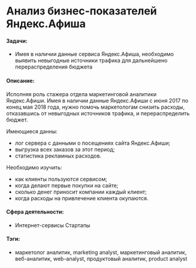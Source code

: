 # Анализ бизнес-показателей Яндекс.Афиша

#### Задачи: 
- Имея в наличии данные сервиса Яндекс.Афиша, необходимо выявить невыгодные источники трафика для дальнейшено перераспределения бюджета

#### Описание:
Исполняя роль стажера отдела маркетинговой аналитики Яндекс.Афиши. Имея в наличии данные Яндекс.Афиши с июня 2017 по конец мая 2018 года, нужно помочь маркетологам снизить расходы, отказавшись от невыгодных источников трафика, и перераспределить бюджет.

Имеющиеся данны:
- лог сервера с данными о посещениях сайта Яндекс.Афиши;
- выгрузка всех заказов за этот период;
- статистика рекламных расходов.

Необходимо изучить:
- как клиенты пользуются сервисом;
- когда делают первые покупки на сайте;
- сколько денег приносит компании каждый клиент;
- когда расходы на привлечение клиента окупаются.

#### Сфера деятельности: 
- Интернет-сервисы Стартапы

#### Тэги:
-  маркетолог аналитик, marketing analyst, маркетинговый аналитик, веб-аналитик, web-analyst, продуктовый аналитик, product analyst
